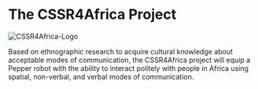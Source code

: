 # The CSSR4Africa Project

![CSSR4Africa-Logo](/images/CSSR_Scenario.png)

<P>
Based on ethnographic research to acquire cultural knowledge about acceptable modes of communication, the CSSR4Africa project will equip a Pepper robot with the ability to interact politely with people in Africa using spatial, non-verbal, and verbal modes of communication. 

<P>



 